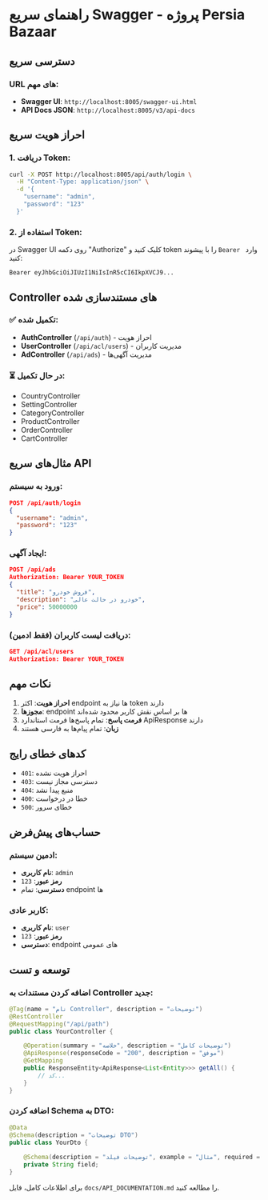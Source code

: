 # راهنمای سریع Swagger - پروژه Persia Bazaar

## دسترسی سریع

### URL های مهم:
- **Swagger UI**: `http://localhost:8005/swagger-ui.html`
- **API Docs JSON**: `http://localhost:8005/v3/api-docs`

## احراز هویت سریع

### 1. دریافت Token:
```bash
curl -X POST http://localhost:8005/api/auth/login \
  -H "Content-Type: application/json" \
  -d '{
    "username": "admin",
    "password": "123"
  }'
```

### 2. استفاده از Token:
در Swagger UI روی دکمه "Authorize" کلیک کنید و token را با پیشوند `Bearer ` وارد کنید:
```
Bearer eyJhbGciOiJIUzI1NiIsInR5cCI6IkpXVCJ9...
```

## Controller های مستندسازی شده

### ✅ تکمیل شده:
- **AuthController** (`/api/auth`) - احراز هویت
- **UserController** (`/api/acl/users`) - مدیریت کاربران  
- **AdController** (`/api/ads`) - مدیریت آگهی‌ها

### ⏳ در حال تکمیل:
- CountryController
- SettingController
- CategoryController
- ProductController
- OrderController
- CartController

## مثال‌های سریع API

### ورود به سیستم:
```json
POST /api/auth/login
{
  "username": "admin",
  "password": "123"
}
```

### ایجاد آگهی:
```json
POST /api/ads
Authorization: Bearer YOUR_TOKEN
{
  "title": "فروش خودرو",
  "description": "خودرو در حالت عالی",
  "price": 50000000
}
```

### دریافت لیست کاربران (فقط ادمین):
```json
GET /api/acl/users
Authorization: Bearer YOUR_TOKEN
```

## نکات مهم

1. **احراز هویت**: اکثر endpoint ها نیاز به token دارند
2. **مجوزها**: endpoint ها بر اساس نقش کاربر محدود شده‌اند
3. **فرمت پاسخ**: تمام پاسخ‌ها فرمت استاندارد ApiResponse دارند
4. **زبان**: تمام پیام‌ها به فارسی هستند

## کدهای خطای رایج

- `401`: احراز هویت نشده
- `403`: دسترسی مجاز نیست  
- `404`: منبع پیدا نشد
- `400`: خطا در درخواست
- `500`: خطای سرور

## حساب‌های پیش‌فرض

### ادمین سیستم:
- **نام کاربری**: `admin`
- **رمز عبور**: `123`
- **دسترسی**: تمام endpoint ها

### کاربر عادی:
- **نام کاربری**: `user`  
- **رمز عبور**: `123`
- **دسترسی**: endpoint های عمومی

## توسعه و تست

### اضافه کردن مستندات به Controller جدید:

```java
@Tag(name = "نام Controller", description = "توضیحات")
@RestController
@RequestMapping("/api/path")
public class YourController {

    @Operation(summary = "خلاصه", description = "توضیحات کامل")
    @ApiResponse(responseCode = "200", description = "موفق")
    @GetMapping
    public ResponseEntity<ApiResponse<List<Entity>>> getAll() {
        // کد...
    }
}
```

### اضافه کردن Schema به DTO:

```java
@Data
@Schema(description = "توضیحات DTO")
public class YourDto {
    
    @Schema(description = "توضیحات فیلد", example = "مثال", required = true)
    private String field;
}
```

برای اطلاعات کامل، فایل `docs/API_DOCUMENTATION.md` را مطالعه کنید.
